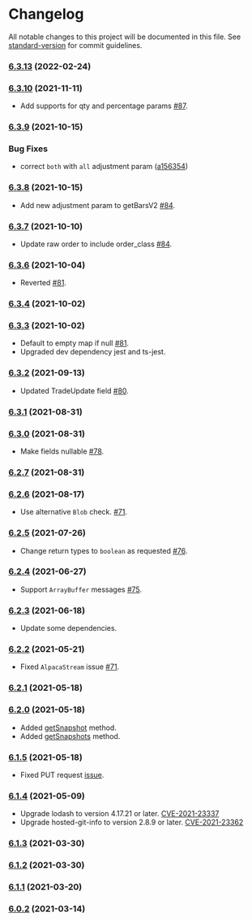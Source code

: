 # Changelog

All notable changes to this project will be documented in this file. See [standard-version](https://github.com/conventional-changelog/standard-version) for commit guidelines.

### [6.3.13](https://github.com/117/alpaca/compare/v6.3.11...v6.3.13) (2022-02-24)

### [6.3.10](https://github.com/117/alpaca/compare/v6.3.9...v6.3.10) (2021-11-11)

- Add supports for qty and percentage params [#87](https://github.com/117/alpaca/issues/87).

### [6.3.9](https://github.com/117/alpaca/compare/v6.3.8...v6.3.9) (2021-10-15)

### Bug Fixes

- correct `both` with `all` adjustment param ([a156354](https://github.com/117/alpaca/commit/a1563547c823213964cba8c9bf1aa3de9bc2c3e1))

### [6.3.8](https://github.com/117/alpaca/compare/v6.3.7...v6.3.8) (2021-10-15)

- Add new adjustment param to getBarsV2 [#84](https://github.com/117/alpaca/pull/85).

### [6.3.7](https://github.com/117/alpaca/compare/v6.3.6...v6.3.7) (2021-10-10)

- Update raw order to include order_class [#84](https://github.com/117/alpaca/pull/84).

### [6.3.6](https://github.com/117/alpaca/compare/v6.3.4...v6.3.6) (2021-10-04)

- Reverted [#81](https://github.com/117/alpaca/pull/80).

### [6.3.4](https://github.com/117/alpaca/compare/v6.3.3...v6.3.4) (2021-10-02)

### [6.3.3](https://github.com/117/alpaca/compare/v6.3.2...v6.3.3) (2021-10-02)

- Default to empty map if null [#81](https://github.com/117/alpaca/pull/80).
- Upgraded dev dependency jest and ts-jest.

### [6.3.2](https://github.com/117/alpaca/compare/v6.3.1...v6.3.2) (2021-09-13)

- Updated TradeUpdate field [#80](https://github.com/117/alpaca/pull/80).

### [6.3.1](https://github.com/117/alpaca/compare/v6.3.0...v6.3.1) (2021-08-31)

### [6.3.0](https://github.com/117/alpaca/compare/v6.2.7...v6.3.0) (2021-08-31)

- Make fields nullable [#78](https://github.com/117/alpaca/issues/78).

### [6.2.7](https://github.com/117/alpaca/compare/v6.2.6...v6.2.7) (2021-08-31)

### [6.2.6](https://github.com/117/alpaca/compare/v6.2.5...v6.2.6) (2021-08-17)

- Use alternative `Blob` check. [#71](https://github.com/117/alpaca/issues/71).

### [6.2.5](https://github.com/117/alpaca/compare/v6.2.1...v6.2.5) (2021-07-26)

- Change return types to `boolean` as requested [#76](https://github.com/117/alpaca/issues/76).

### [6.2.4](https://github.com/117/alpaca/compare/v6.2.3...v6.2.4) (2021-06-27)

- Support `ArrayBuffer` messages [#75](https://github.com/117/alpaca/pull/75).

### [6.2.3](https://github.com/117/alpaca/compare/v6.2.1...v6.2.3) (2021-06-18)

- Update some dependencies.

### [6.2.2](https://github.com/117/alpaca/compare/v6.2.1...v6.2.2) (2021-05-21)

- Fixed `AlpacaStream` issue [#71](https://github.com/117/alpaca/issues/71).

### [6.2.1](https://github.com/117/alpaca/compare/v6.2.0...v6.2.1) (2021-05-18)

### [6.2.0](https://github.com/117/alpaca/compare/v6.1.9...v6.2.0) (2021-05-18)

- Added
  [getSnapshot](https://alpaca.markets/docs/api-documentation/api-v2/market-data/alpaca-data-api-v2/historical/#snapshot---ticker)
  method.
- Added
  [getSnapshots](https://alpaca.markets/docs/api-documentation/api-v2/market-data/alpaca-data-api-v2/historical/#snapshot---multiple-tickers)
  method.

### [6.1.5](https://github.com/117/alpaca/compare/v6.1.6...v6.1.5) (2021-05-18)

- Fixed PUT request [issue](https://github.com/117/alpaca/issues/70).

### [6.1.4](https://github.com/117/alpaca/compare/v6.1.3...v6.1.4) (2021-05-09)

- Upgrade lodash to version 4.17.21 or later.
  [CVE-2021-23337](https://github.com/advisories/GHSA-35jh-r3h4-6jhm)
- Upgrade hosted-git-info to version 2.8.9 or later.
  [CVE-2021-23362](https://github.com/advisories/GHSA-43f8-2h32-f4cj)

### [6.1.3](https://github.com/117/alpaca/compare/v6.1.2...v6.1.3) (2021-03-30)

### [6.1.2](https://github.com/117/alpaca/compare/v6.1.1...v6.1.2) (2021-03-30)

### [6.1.1](https://github.com/117/alpaca/compare/v6.0.1...v6.1.1) (2021-03-20)

### [6.0.2](https://github.com/117/alpaca/compare/v6.0.1...v6.0.2) (2021-03-14)
